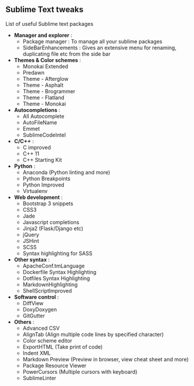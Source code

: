## Sublime Text tweaks

List of useful Sublime text packages

* **Manager and explorer** :
  - Package manager : To manage all your sublime packages
  - SideBarEnhancements : Gives an extensive menu for renaming, duplicating file etc from the side bar
* **Themes & Color schemes** :
  - Monokai Extended
  - Predawn
  - Theme - Afterglow
  - Theme - Asphalt
  - Theme - Brogrammer
  - Theme - Flatland
  - Theme - Monokai
* **Autocompletions** :
  - All Autocomplete
  - AutoFileName
  - Emmet
  - SublimeCodeIntel
* **C/C++** :
  - C improved
  - C++ 11
  - C++ Starting Kit
* **Python** :
  - Anaconda (Python linting and more)
  - Python Breakpoints
  - Python Improved
  - Virtualenv
* **Web development** :
  - Bootstrap 3 snippets
  - CSS3
  - Jade
  - Javascript completions
  - Jinja2 (Flask/Django etc)
  - jQuery
  - JSHint
  - SCSS
  - Syntax highlighting for SASS
* **Other syntax** :
  - ApacheConf.tmLanguage
  - Dockerfile Syntax Highlighting
  - Dotfiles Syntax Highlighting
  - MarkdownHighlighting
  - ShellScriptImproved
* **Software control** :
  - DiffView
  - DoxyDoxygen
  - GitGutter
* **Others** :
  - Advanced CSV
  - AlignTab (Align multiple code lines by specified character)
  - Color scheme editor
  - ExportHTML (Take print of code)
  - Indent XML
  - Markdown Preview (Preview in browser, view cheat sheet and more)
  - Package Resource Viewer
  - PowerCursors (Multiple cursors with keyboard)
  - SublimeLinter
